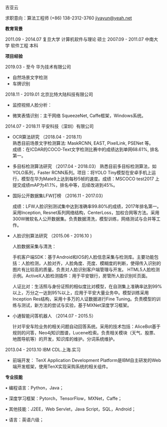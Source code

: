 吉亚云	

求职意向：算法工程师
(+86) 138-2312-3760
jiyayun@yeah.net

**教育背景**

2011.09 - 2014.07	复旦大学	计算机软件与理论	硕士
2007.09 - 2011.07	中南大学	软件工程	本科

**项目经验**

2019.03 - 至今	华为技术有限公司	

- 自然场景文字检测
- 车牌识别



2018.11 - 2019.01	北京比特大陆科技有限公司	

- 监控视频人脸分析：

- 微笑表情识别：主干网络 SqueezeNet, Caffe框架，Windows系统。



2014.07 - 2018.11 平安科技（深圳）有限公司

- OCR算法研究 （2018.04 - 2018.11）	
  熟悉目前场景文字检测算法: MaskRCNN, EAST, PixelLink, PSENet 等。	
  成绩：在ICDAR的COCO-Text文字检测比赛中的成绩达到单网68.61%, 排名第一。	

  

- 多目标检测算法研究 （2017.04 - 2018.03）
  熟悉目前多目标检测算法，如YOLO系列，Faster RCNN系列。项目：将YOLO Tiny模型在安卓手机上运行，模型在华为Mate9上达到每秒5帧的速度。成绩：MSCOCO test2017 上提交成绩mAP为41.1%，排名中等，后续改进到45%。

  

- 国际公开数据集LFW打榜 （2016.11 - 2017.03）

  成绩：LFW人脸识别测试集中达到准确率99.80%的成绩，2017年排名第一。
  采用Inception, Resnet系列网络结构，CenterLoss，加权合网等方法。采用300W微软名人公开数据集。负责数据清洗，模型训练，网络测试与合并等工作。

  

- 人脸识别算法研究 （2015.06 - 2016.10 )

  人脸数据采集与清洗：

  手机客户端SDK：基于Android和IOS的人脸信息采集与检测库。主要功能包括：人脸检测，人脸对齐，人脸角度、亮度、模糊度的判断，使得传入识别的图片有比较高的质量。负责对人脸识别客户端管理与开发。
  HTML5人脸检测示例。ActiveX人脸检测插件：用于平安银行，房管所人脸识别IE页面。

  人证比对：生活照与身份证照的相似度比对模型，在自测集上准确率达到99%以上，万分之一达到95%以上，应用于平安大量业务中。模型训练采用Inception Res结构，采用十多万的人证数据进行Fine Tuning。负责模型的训练与测试，新方法的尝试与实验，基于MXNet深度学习框架。

  

- 小通智能问答机器人 （2014.07 - 2015.5）

  针对平安车险业务的相关问题自动回答系统。采用的技术包括：AliceBot基于规则的问答，Neo4j知识图谱，Lucene检索。负责相关模块（天气、股票、地图导航等）的开发，知识库的维护。分词系统维护。



2013.04 - 2013.10	IBM CDL.上海.实习 	

- 前端开发： TenX Application Development Platform是IBM自主研发的Web端开发框架，使用TenX实现采购系统的相关组件。



**专业技能**

•	编程语言：Python，Java；

•	深度学习框架：Pytorch，TensorFlow，MXNet，Caffe；

•	其他技能：J2EE，Web Servlet，Java Script，SQL，Android；

•	语言：英语六级；